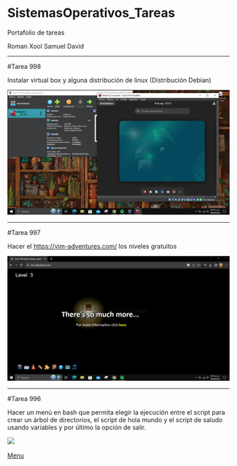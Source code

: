 # SistemasOperativos_Tareas
Portafolio de tareas

Roman Xool Samuel David
___________________________

#Tarea 998

Instalar virtual box y alguna distribución de linux (Distribución Debian)

<a href="https://github.com/samuelroman1/SistemasOperativos_Tareas/blob/main/Debian12.PNG" target="_blank"> <img src="/Debian12.PNG"/></a>

___________________________

#Tarea 997

Hacer el https://vim-adventures.com/ los niveles gratuitos

<a href="https://github.com/samuelroman1/SistemasOperativos_Tareas/blob/main/Vim%20Adventures%20lv3.PNG" target="_blank"> <img src="/Vim%20Adventures%20lv3.PNG"/></a>

___________________________

#Tarea 996

Hacer un menú en bash que permita elegir la ejecución entre el script para crear un árbol de directorios, 
el script de hola mundo y el script de saludo usando variables y por último la opción de salir.

<a href="https://asciinema.org/a/34Ck13r3H5P2RgKpSXgOi90ju" target="_blank"><img src="https://asciinema.org/a/34Ck13r3H5P2RgKpSXgOi90ju.svg" /></a>


<a href="https://github.com/samuelroman1/SistemasOperativos_Tareas/blob/main/menu.txt" target="_blank"> Menu</a>





